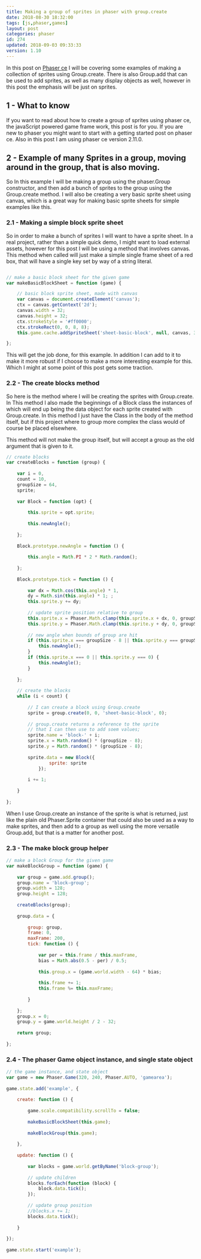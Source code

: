 ```yaml
---
title: Making a group of sprites in phaser with group.create
date: 2018-08-30 18:32:00
tags: [js,phaser,games]
layout: post
categories: phaser
id: 274
updated: 2018-09-03 09:33:33
version: 1.10
---
```


In this post on [Phaser ce](https://photonstorm.github.io/phaser-ce/) I will be covering some examples of making a collection of sprites using Group.create. There is also Group.add that can be used to add sprites, as well as many display objects as well, however in this post the emphasis will be just on sprites.

<!-- more -->

## 1 - What to know

If you want to read about how to create a group of sprites using phaser ce, the javaScript powered game frame work, this post is for you. If you are new to phaser you might want to start with a getting started post on phaser ce. Also in this post I am using phaser ce version 2.11.0.

## 2 - Example of many Sprites in a group, moving around in the group, that is also moving.

So In this example I will be making a group using the phaser.Group constructor, and then add a bunch of sprites to the group using the Group.create method. I will also be creating a very basic sprite sheet using canvas, which is a great way for making basic sprite sheets for simple examples like this.

### 2.1 - Making a simple block sprite sheet

So in order to make a bunch of sprites I will want to have a sprite sheet. In a real project, rather than a simple quick demo, I might want to load external assets, however for this post I will be using a method that involves canvas. This method when called will just make a simple single frame sheet of a red box, that will have a single key set by way of a string literal.

```js

// make a basic block sheet for the given game
var makeBasicBlockSheet = function (game) {

    // basic block sprite sheet, made with canvas
    var canvas = document.createElement('canvas');
    ctx = canvas.getContext('2d');
    canvas.width = 32;
    canvas.height = 32;
    ctx.strokeStyle = '#ff0000';
    ctx.strokeRect(0, 0, 8, 8);
    this.game.cache.addSpriteSheet('sheet-basic-block', null, canvas, 32, 32, 1, 0, 0);

};
```

This will get the job done, for this example. In addition I can add to it to make it more robust if I choose to make a more interesting example for this. Which I might at some point of this post gets some traction.

### 2.2 - The create blocks method

So here is the method where I will be creating the sprites with Group.create. In This method I also made the beginnings of a Block class the instances of which will end up being the data object for each sprite created with Group.create. In this method I just have the Class in the body of the method itself, but if this project where to group more complex the class would of course be placed elsewhere.

This method will not make the group itself, but will accept a group as the old argument that is given to it.

```js
// create blocks
var createBlocks = function (group) {
 
    var i = 0,
    count = 10,
    groupSize = 64,
    sprite;
 
    var Block = function (opt) {
 
        this.sprite = opt.sprite;
 
        this.newAngle();
 
    };
 
    Block.prototype.newAngle = function () {
 
        this.angle = Math.PI * 2 * Math.random();
 
    };
 
    Block.prototype.tick = function () {
 
        var dx = Math.cos(this.angle) * 1,
        dy = Math.sin(this.angle) * 1; ;
        this.sprite.y += dy;
 
        // update sprite position relative to group
        this.sprite.x = Phaser.Math.clamp(this.sprite.x + dx, 0, groupSize - 8);
        this.sprite.y = Phaser.Math.clamp(this.sprite.y + dy, 0, groupSize - 8);
 
        // new angle when bounds of group are hit
        if (this.sprite.x === groupSize - 8 || this.sprite.y === groupSize - 8) {
            this.newAngle();
        }
        if (this.sprite.x === 0 || this.sprite.y === 0) {
            this.newAngle();
        }
 
    };
 
    // create the blocks
    while (i < count) {
 
        // I can create a block using Group.create
        sprite = group.create(0, 0, 'sheet-basic-block', 0);
 
        // group.create returns a reference to the sprite
        // that I can then use to add soem values;
        sprite.name = 'block-' + i;
        sprite.x = Math.random() * (groupSize - 8);
        sprite.y = Math.random() * (groupSize - 8);
 
        sprite.data = new Block({
                sprite: sprite
            });
 
        i += 1;
 
    }
 
};
```

When I use Group.create an instance of the sprite is what is returned, just like the plain old Phaser.Sprite container that could also be used as a way to make sprites, and then add to a group as well using the more versatile Group.add, but that is a matter for another post.

### 2.3 - The make block group helper

```js
// make a block Group for the given game
var makeBlockGroup = function (game) {
 
    var group = game.add.group();
    group.name = 'block-group';
    group.width = 128;
    group.height = 128;
 
    createBlocks(group);
 
    group.data = {
 
        group: group,
        frame: 0,
        maxFrame: 200,
        tick: function () {
 
            var per = this.frame / this.maxFrame,
            bias = Math.abs(0.5 - per) / 0.5;
 
            this.group.x = (game.world.width - 64) * bias;
 
            this.frame += 1;
            this.frame %= this.maxFrame;
 
        }
 
    };
    group.x = 0;
    group.y = game.world.height / 2 - 32;
 
    return group;
 
};
```

### 2.4 - The phaser Game object instance, and single state object

```js
// the game instance, and state object
var game = new Phaser.Game(320, 240, Phaser.AUTO, 'gamearea');
 
game.state.add('example', {
 
    create: function () {
 
        game.scale.compatibility.scrollTo = false;
 
        makeBasicBlockSheet(this.game);
 
        makeBlockGroup(this.game);
 
    },
 
    update: function () {
 
        var blocks = game.world.getByName('block-group');
 
        // update children
        blocks.forEach(function (block) {
            block.data.tick();
        });
 
        // update group position
        //blocks.x += 1;
        blocks.data.tick();
 
    }
 
});
 
game.state.start('example');
```